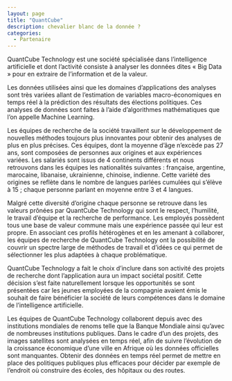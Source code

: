 ```yaml
---
layout: page
title: "QuantCube"
description: chevalier blanc de la donnée ?
categories:
  - Partenaire
---
```

QuantCube Technology est une société spécialisée dans l’intelligence artificielle et dont l’activité consiste à analyser les données dites « Big Data » pour en extraire de l’information et de la valeur. 

Les données utilisées ainsi que les domaines d’applications des analyses sont très variées allant de l’estimation de variables macro-économiques en temps réel à la prédiction des résultats des élections politiques. Ces analyses de données sont faites à l’aide d’algorithmes mathématiques que l’on appelle Machine Learning.

Les équipes de recherche de la société travaillent sur le développement de nouvelles méthodes toujours plus innovantes pour obtenir des analyses de plus en plus précises. Ces équipes, dont la moyenne d’âge n’excède pas 27 ans, sont composées de personnes aux origines et aux expériences variées. Les salariés sont issus de 4 continents différents et nous retrouvons dans les équipes les nationalités suivantes : française, argentine, marocaine, libanaise, ukrainienne, chinoise, indienne. Cette variété des origines se reflète dans le nombre de langues parlées cumulées qui s’élève à 15 ; chaque personne parlant en moyenne entre 3 et 4 langues. 

Malgré cette diversité d’origine chaque personne se retrouve dans les valeurs prônées par QuantCube Technology qui sont le respect, l’humilité, le travail d’équipe et la recherche de performance. Les employés possèdent tous une base de valeur commune mais une expérience passée qui leur est propre. En associant ces profils hétérogènes et en les amenant à collaborer, les équipes de recherche de QuantCube Technology ont la possibilité de couvrir un spectre large de méthodes de travail et d’idées ce qui permet de sélectionner les plus adaptées à chaque problématique.

QuantCube Technology a fait le choix d’inclure dans son activité des projets de recherche dont l’application aura un impact sociétal positif. Cette décision s’est faite naturellement lorsque les opportunités se sont présentées car les jeunes employées de la compagnie avaient émis le souhait de faire bénéficier la société de leurs compétences dans le domaine de l’intelligence artificielle. 

Les équipes de QuantCube Technology collaborent depuis avec des institutions mondiales de renoms telle que la Banque Mondiale ainsi qu’avec de nombreuses institutions publiques. Dans le cadre d’un des projets, des images satellites sont analysées en temps réel, afin de suivre l’évolution de la croissance économique d’une ville en Afrique où les données officielles sont manquantes. Obtenir des données en temps réel permet de mettre en place des politiques publiques plus efficaces pour décider par exemple de l’endroit où construire des écoles, des hôpitaux ou des routes.
